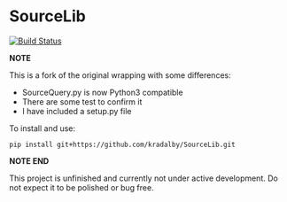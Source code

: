 # SourceLib
[![Build Status](http://drone.fap.no/api/badge/github.com/kradalby/SourceLib/status.svg?branch=master)](http://drone.fap.no/github.com/kradalby/SourceLib)

**NOTE**

This is a fork of the original wrapping with some differences:

* SourceQuery.py is now Python3 compatible
* There are some test to confirm it
* I have included a setup.py file

To install and use:

    pip install git+https://github.com/kradalby/SourceLib.git

**NOTE END**


This project is unfinished and currently not under active development.
Do not expect it to be polished or bug free.
